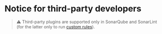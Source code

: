 # Notice for third-party developers

> :warning: Third-party plugins are supported only in SonarQube and SonarLint (for the latter only to run [custom rules](../developing/extending-solution/clean-code/adding-coding-rules.md)).